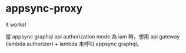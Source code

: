 # appsync-proxy

it works!

當 appsync graphql api authorization mode 為 iam 時，想用 api gateway (lambda authorizer) + lambda 來呼叫 appsync graphql。
